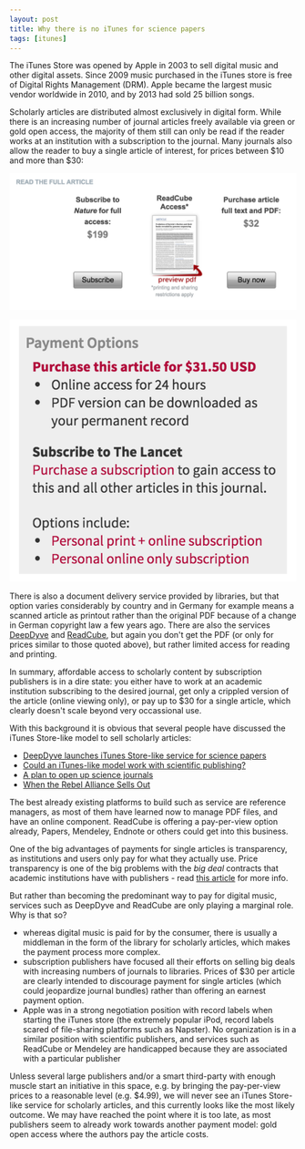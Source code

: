 ```yaml
---
layout: post
title: Why there is no iTunes for science papers
tags: [itunes]
---
```


The iTunes Store was opened by Apple in 2003 to sell digital music and other digital assets. Since 2009 music purchased in the iTunes store is free of Digital Rights Management (DRM). Apple became the largest music vendor worldwide in 2010, and by 2013 had sold 25 billion songs.<!--more-->

Scholarly articles are distributed almost exclusively in digital form. While there is an increasing number of journal articles freely available via green or gold open access, the majority of them still can only be read if the reader works at an institution with a subscription to the journal. Many journals also allow the reader to buy a single article of interest, for prices between $10 and more than $30:

![For an article in *Nature*](/images/pay_per_view_nature.png)

![For an article in the Lancet](/images/pay_per_view_lancet.png)

There is also a document delivery service provided by libraries, but that option varies considerably by country and in Germany for example means a scanned article as printout rather than the original PDF because of a change in German copyright law a few years ago. There are also the services [DeepDyve](https://www.deepdyve.com/) and [ReadCube](https://www.readcube.com/), but again you don't get the PDF (or only for prices similar to those quoted above), but rather limited access for reading and printing.

In summary, affordable access to scholarly content by subscription publishers is in a dire state: you either have to work at an academic institution subscribing to the desired journal, get only a crippled version of the article (online viewing only), or pay up to $30 for a single article, which clearly doesn't scale beyond very occassional use.

With this background it is obvious that several people have discussed the iTunes Store-like model to sell scholarly articles:

* [DeepDyve launches iTunes Store-like service for science papers](http://www.popsci.com/science/article/2009-10/deepdyve-launches-itunes-science-papers)
* [Could an iTunes-like model work with scientific publishing?](http://scienceblogs.com/digitalbio/2012/01/10/could-an-itunes-like-model-wor/)
* [A plan to open up science journals](http://www.bostonglobe.com/business/2012/10/07/start-readcube-program-uses-itunes-payment-model-for-access-scientific-articles/1UopCX1qfEE3uO2UEzuM7L/story.html)
* [When the Rebel Alliance Sells Out](http://www.newyorker.com/tech/elements/when-the-rebel-alliance-sells-out)

The best already existing platforms to build such as service are reference managers, as most of them have learned now to manage PDF files, and have an online component. ReadCube is offering a pay-per-view option already, Papers, Mendeley, Endnote or others could get into this business.

One of the big advantages of payments for single articles is transparency, as institutions and users only pay for what they actually use. Price transparency is one of the big problems with the *big deal* contracts that academic institutions have with publishers - read [this article](http://dx.doi.org/10.1073/pnas.1403006111) for more info.

But rather than becoming the predominant way to pay for digital music, services such as DeepDyve and ReadCube are only playing a marginal role. Why is that so?

* whereas digital music is paid for by the consumer, there is usually a middleman in the form of the library for scholarly articles, which makes the payment process more complex.
* subscription publishers have focused all their efforts on selling big deals with increasing numbers of journals to libraries. Prices of $30 per article are clearly intended to discourage payment for single articles (which could jeopardize journal bundles) rather than offering an earnest payment option.
* Apple was in a strong negotiation position with record labels when starting the iTunes store (the extremely popular iPod, record labels scared of file-sharing platforms such as Napster). No organization is in a similar position with scientific publishers, and services such as ReadCube or Mendeley are handicapped because they are associated with a particular publisher

Unless several large publishers and/or a smart third-party with enough muscle start an initiative in this space, e.g. by bringing the pay-per-view prices to a reasonable level (e.g. $4.99), we will never see an iTunes Store-like service for scholarly articles, and this currently looks like the most likely outcome. We may have reached the point where it is too late, as most publishers seem to already work towards another payment model: gold open access where the authors pay the article costs.
